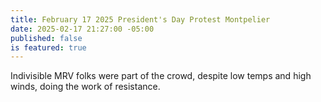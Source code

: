 ```yaml
---
title: February 17 2025 President's Day Protest Montpelier
date: 2025-02-17 21:27:00 -05:00
published: false
is featured: true
---
```


Indivisible MRV folks were part of the crowd, despite low temps and high winds, doing the work of resistance.